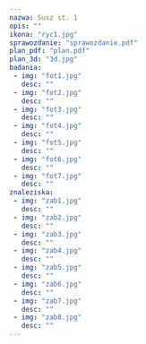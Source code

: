 ```yaml
---
nazwa: Susz st. 1
opis: ""
ikona: "ryc1.jpg"
sprawozdanie: "sprawozdanie.pdf"
plan_pdf: "plan.pdf"
plan_3d: "3d.jpg"
badania:
 - img: "fot1.jpg"
   desc: ""
 - img: "fot2.jpg"
   desc: ""
 - img: "fot3.jpg"
   desc: ""
 - img: "fot4.jpg"
   desc: ""
 - img: "fot5.jpg"
   desc: ""
 - img: "fot6.jpg"
   desc: ""
 - img: "fot7.jpg"
   desc: ""
znaleziska:
 - img: "zab1.jpg"
   desc: ""
 - img: "zab2.jpg"
   desc: ""
 - img: "zab3.jpg"
   desc: ""
 - img: "zab4.jpg"
   desc: ""
 - img: "zab5.jpg"
   desc: ""
 - img: "zab6.jpg"
   desc: ""
 - img: "zab7.jpg"
   desc: ""
 - img: "zab8.jpg"
   desc: ""
---
```

